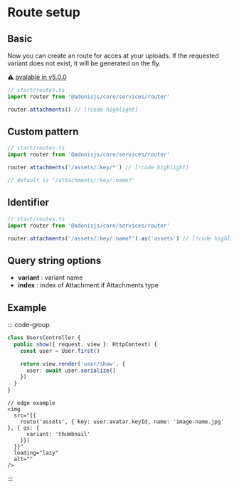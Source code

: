 # Route setup

## Basic

Now you can create an route for acces at your uploads. 
If the requested variant does not exist, it will be generated on the fly.

⚠️ [avalable in v5.0.0](/changelog#_5-0-0)


```ts
// start/routes.ts
import router from '@adonisjs/core/services/router'

router.attachments() // [!code highlight]
```

## Custom pattern

```ts
// start/routes.ts
import router from '@adonisjs/core/services/router'

router.attachments('/assets/:key/*') // [!code highlight]

// default is '/attachments/:key/:name?'
```

## Identifier

```ts
// start/routes.ts
import router from '@adonisjs/core/services/router'

router.attachments('/assets/:key/:name?').as('assets') // [!code highlight]
```

## Query string options

- **variant** : variant name
- **index** : index of Attachment if Attachments type

## Example

::: code-group
```ts [controller]
class UsersController {
  public show({ request, view }: HttpContext) {
    const user = User.first()

    return view.render('user/show', {
      user: await user.serialize()
    })
  }
}
```
```edge
// edge example
<img 
  src="{{ 
    route('assets', { key: user.avatar.keyId, name: 'image-name.jpg' }, { qs: { 
      variant: 'thumbnail'
    }}) 
  }}"
  loading="lazy"
  alt=""
/>
```
:::
